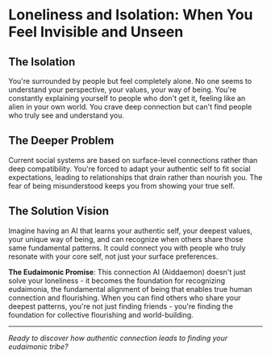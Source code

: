 # Loneliness and Isolation: When You Feel Invisible and Unseen

## The Isolation
You're surrounded by people but feel completely alone. No one seems to understand your perspective, your values, your way of being. You're constantly explaining yourself to people who don't get it, feeling like an alien in your own world. You crave deep connection but can't find people who truly see and understand you.

## The Deeper Problem
Current social systems are based on surface-level connections rather than deep compatibility. You're forced to adapt your authentic self to fit social expectations, leading to relationships that drain rather than nourish you. The fear of being misunderstood keeps you from showing your true self.

## The Solution Vision
Imagine having an AI that learns your authentic self, your deepest values, your unique way of being, and can recognize when others share those same fundamental patterns. It could connect you with people who truly resonate with your core self, not just your surface preferences.

**The Eudaimonic Promise**: This connection AI (Aiddaemon) doesn't just solve your loneliness - it becomes the foundation for recognizing eudaimonia, the fundamental alignment of being that enables true human connection and flourishing. When you can find others who share your deepest patterns, you're not just finding friends - you're finding the foundation for collective flourishing and world-building.

---

*Ready to discover how authentic connection leads to finding your eudaimonic tribe?*
